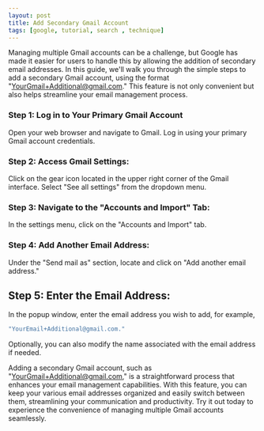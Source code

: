 ```yaml
---
layout: post
title: Add Secondary Gmail Account
tags: [google, tutorial, search , technique]
---
```

Managing multiple Gmail accounts can be a challenge, but Google has made it easier for users to handle this by allowing the addition of secondary email addresses. In this guide, we'll walk you through the simple steps to add a secondary Gmail account, using the format "YourGmail+Additional@gmail.com." This feature is not only convenient but also helps streamline your email management process.
### Step 1: Log in to Your Primary Gmail Account
Open your web browser and navigate to Gmail.
Log in using your primary Gmail account credentials.

### Step 2: Access Gmail Settings:
Click on the gear icon located in the upper right corner of the Gmail interface.
Select "See all settings" from the dropdown menu.

### Step 3: Navigate to the "Accounts and Import" Tab:
In the settings menu, click on the "Accounts and Import" tab.

### Step 4: Add Another Email Address:
Under the "Send mail as" section, locate and click on "Add another email address."

## Step 5: Enter the Email Address:
In the popup window, enter the email address you wish to add, for example,
```bash 
"YourEmail+Additional@gmail.com." 
```
Optionally, you can also modify the name associated with the email address if needed.

Adding a secondary Gmail account, such as "YourGmail+Additional@gmail.com," is a straightforward process that enhances your email management capabilities. With this feature, you can keep your various email addresses organized and easily switch between them, streamlining your communication and productivity. Try it out today to experience the convenience of managing multiple Gmail accounts seamlessly.





